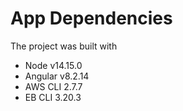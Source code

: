 # App Dependencies

The project was built with

- Node v14.15.0
- Angular v8.2.14
- AWS CLI 2.7.7
- EB CLI 3.20.3

